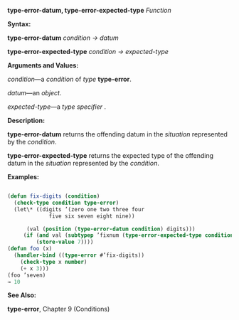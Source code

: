 **type-error-datum, type-error-expected-type** *Function* 



**Syntax:** 



**type-error-datum** *condition → datum* 



**type-error-expected-type** *condition → expected-type* 



**Arguments and Values:** 



*condition*—a *condition* of *type* **type-error**. 



*datum*—an *object*. 



*expected-type*—a *type specifier* . 



**Description:** 



**type-error-datum** returns the offending datum in the *situation* represented by the *condition*. 



**type-error-expected-type** returns the expected type of the offending datum in the *situation* represented by the *condition*. 



**Examples:**
```lisp

(defun fix-digits (condition) 
  (check-type condition type-error) 
  (let\* ((digits ’(zero one two three four 
			 five six seven eight nine))  

	  (val (position (type-error-datum condition) digits))) 
	 (if (and val (subtypep ’fixnum (type-error-expected-type condition))) 
	     (store-value 7)))) 
(defun foo (x) 
  (handler-bind ((type-error #’fix-digits)) 
    (check-type x number) 
    (+ x 3))) 
(foo ’seven) 
→ 10 

```
**See Also:** 



**type-error**, Chapter 9 (Conditions) 




